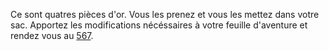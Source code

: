 Ce sont quatres pièces d'or. Vous les prenez et vous les mettez dans votre sac. Apportez les modifications nécéssaires à votre feuille d'aventure et rendez vous au [567](567).